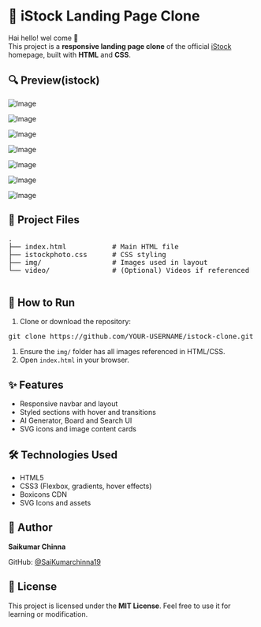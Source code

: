 

  <h1>📸 iStock Landing Page Clone</h1>
  <p>Hai hello! wel come 🙌 <br>
    This project is a <strong>responsive landing page clone</strong> of the official 
    <a href="https://www.istockphoto.com/" target="_blank">iStock</a> homepage, built with 
    <strong>HTML</strong> and <strong>CSS</strong>.
  </p>
  <div >
    <h2>🔍 Preview(istock)</h2> 
    </div>

![Image](https://github.com/user-attachments/assets/a2f4830d-11a9-4bbe-a146-47eab7724b73)

![Image](https://github.com/user-attachments/assets/a9ac7584-4f49-41c6-85d4-35a9820e8d17)

![Image](https://github.com/user-attachments/assets/6293317d-2f7c-42d0-b49b-d0f8b3f5c97e)

![Image](https://github.com/user-attachments/assets/3e76bd7b-fce0-4038-91ac-2143ab89c496)

![Image](https://github.com/user-attachments/assets/5d8c6e9e-aad4-494c-ace7-61f6ce908b5d)

![Image](https://github.com/user-attachments/assets/771f5aaf-9b35-402c-b34a-5eb3f03df527)

![Image](https://github.com/user-attachments/assets/d679988d-f61a-4d20-b3ee-7ef6b5a8713e)

  <div >
    <h2>📁 Project Files</h2>
    <pre >
.
├── index.html           # Main HTML file
├── istockphoto.css      # CSS styling
├── img/                 # Images used in layout
└── video/               # (Optional) Videos if referenced
    </pre>
  </div>

  <div >
    <h2>🚀 How to Run</h2>
    <ol>
      <li>Clone or download the repository:</li>
    </ol>
    <pre >git clone https://github.com/YOUR-USERNAME/istock-clone.git</pre>
    <ol >
      <li>Ensure the <code>img/</code> folder has all images referenced in HTML/CSS.</li>
      <li>Open <code>index.html</code> in your browser.</li>
    </ol>
  </div>

  <div >
    <h2>✨ Features</h2>
    <ul>
      <li>Responsive navbar and layout</li>
      <li>Styled sections with hover and transitions</li>
      <li>AI Generator, Board and Search UI</li>
      <li>SVG icons and image content cards</li>
    </ul>
  </div>

  <div>
    <h2>🛠 Technologies Used</h2>
    <ul>
      <li>HTML5</li>
      <li>CSS3 (Flexbox, gradients, hover effects)</li>
      <li>Boxicons CDN</li>
      <li>SVG Icons and assets</li>
    </ul>
  </div>
  <div >
    <h2>👤 Author</h2>
    <p><strong>Saikumar Chinna</strong></p>
    <p>GitHub: <a href="https://github.com/SaiKumarchinna19" target="_blank">@SaiKumarchinna19</a></p>
  </div>

  <div>
    <h2>📄 License</h2>
    <p>This project is licensed under the <strong>MIT License</strong>. Feel free to use it for learning or modification.</p>
  </div>


